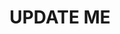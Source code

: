 ---
guid: "65EE6FDD-C02D-4238-B21F-A091F5CC93B8"
title: UPDATE ME
description: UPDATE ME
pubDate: "Tue, 30 Jan 2024 18:00:00 -0500"
itunes-explicit: "no"
itunes-episode: 113
itunes-episodeType: full

# More info
youtube-full: UPDATE ME
discussion: UPDATE ME

# Timeline
timeline:
  - seconds: 0
    title: Intro

# File information
enclosure-url: "https://media.phor.net/csh/2024-01-30-episode-113.m4a"
enclosure-length: UPDATE ME
enclosure-type: "audio/x-m4a"
itunes-duration: UPDATE ME

# CSH information
badges:
  - type: stayed-to-end
    recipient: fulldecent
  - type: stayed-to-end
    recipient: dtedesco1
---